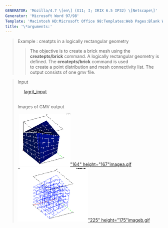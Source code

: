 ```yaml
---
GENERATOR: 'Mozilla/4.7 \[en\] (X11; I; IRIX 6.5 IP32) \[Netscape\]'
Generator: 'Microsoft Word 97/98'
Template: 'Macintosh HD:Microsoft Office 98:Templates:Web Pages:Blank Web Page'
title: '\*arguments:'
---
```


> Example : creatpts in a logically rectangular geometry
>
> > The objective is to create a brick mesh using the
> > **createpts/brick** command.
> > A logically rectangular geometry is defined. The **createpts/brick**
> > command is used\
> > to create a point distribution and mesh connectivity list. The
> > output consists of one gmv file.

> Input
>
>      [lagrit\_input](../input_output/lagrit_input7)\
>  
>
> Images of GMV output
>
>  [![](image/image7tn.gif)"164"
> height="167"](image/image7a.gif)[imagea.gif](image/image7a.gif)[![](image/image7btn.gif)"225"
> height="175"](image/image7b.gif)[imageb.gif](image/image7b.gif)
